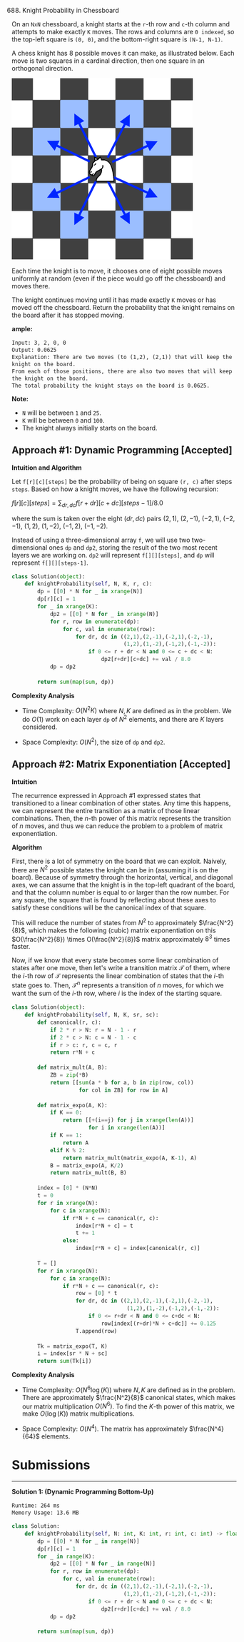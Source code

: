 688. Knight Probability in Chessboard

On an `NxN` chessboard, a knight starts at the `r`-th row and `c`-th column and attempts to make exactly `K` moves. The rows and columns are `0 indexed`, so the top-left square is `(0, 0)`, and the bottom-right square is `(N-1, N-1)`.

A chess knight has 8 possible moves it can make, as illustrated below. Each move is two squares in a cardinal direction, then one square in an orthogonal direction.

![688_knight](img/688_knight.png)

Each time the knight is to move, it chooses one of eight possible moves uniformly at random (even if the piece would go off the chessboard) and moves there.

The knight continues moving until it has made exactly `K` moves or has moved off the chessboard. Return the probability that the knight remains on the board after it has stopped moving.

**ample:**

```
Input: 3, 2, 0, 0
Output: 0.0625
Explanation: There are two moves (to (1,2), (2,1)) that will keep the knight on the board.
From each of those positions, there are also two moves that will keep the knight on the board.
The total probability the knight stays on the board is 0.0625.
```

**Note:**

* `N` will be between `1` and `25`.
* `K` will be between `0` and `100`.
* The knight always initially starts on the board.

## Approach #1: Dynamic Programming [Accepted]
**Intuition and Algorithm**

Let `f[r][c][steps]` be the probability of being on square `(r, c)` after steps `steps`. Based on how a knight moves, we have the following recursion:

$f[r][c][steps] = \sum_{dr, dc} f[r+dr][c+dc][steps-1] / 8.0$

where the sum is taken over the eight $(dr, dc)$ pairs $(2, 1)$, $(2, -1)$, $(-2, 1)$, $(-2, -1)$, $(1, 2)$, $(1, -2)$, $(-1, 2)$, $(-1, -2)$.

Instead of using a three-dimensional array `f`, we will use two two-dimensional ones `dp` and `dp2`, storing the result of the two most recent layers we are working on. `dp2` will represent `f[][][steps]`, and `dp` will represent `f[][][steps-1]`.

```python
class Solution(object):
    def knightProbability(self, N, K, r, c):
        dp = [[0] * N for _ in xrange(N)]
        dp[r][c] = 1
        for _ in xrange(K):
            dp2 = [[0] * N for _ in xrange(N)]
            for r, row in enumerate(dp):
                for c, val in enumerate(row):
                    for dr, dc in ((2,1),(2,-1),(-2,1),(-2,-1),
                                   (1,2),(1,-2),(-1,2),(-1,-2)):
                        if 0 <= r + dr < N and 0 <= c + dc < N:
                            dp2[r+dr][c+dc] += val / 8.0
            dp = dp2

        return sum(map(sum, dp))
```

**Complexity Analysis**

* Time Complexity: $O(N^2 K)$ where $N, K$ are defined as in the problem. We do $O(1)$ work on each layer `dp` of $N^2$ elements, and there are $K$ layers considered.

* Space Complexity: $O(N^2)$, the size of `dp` and `dp2`.

## Approach #2: Matrix Exponentiation [Accepted]
**Intuition**

The recurrence expressed in Approach #1 expressed states that transitioned to a linear combination of other states. Any time this happens, we can represent the entire transition as a matrix of those linear combinations. Then, the $n$-th power of this matrix represents the transition of $n$ moves, and thus we can reduce the problem to a problem of matrix exponentiation.

**Algorithm**

First, there is a lot of symmetry on the board that we can exploit. Naively, there are $N^2$ possible states the knight can be in (assuming it is on the board). Because of symmetry through the horizontal, vertical, and diagonal axes, we can assume that the knight is in the top-left quadrant of the board, and that the column number is equal to or larger than the row number. For any square, the square that is found by reflecting about these axes to satisfy these conditions will be the canonical index of that square.

This will reduce the number of states from $N^2$ to approximately $\frac{N^2}{8}$, which makes the following (cubic) matrix exponentiation on this $O(\frac{N^2}{8}) \times O(\frac{N^2}{8})$ matrix approximately $8^3$ times faster.

Now, if we know that every state becomes some linear combination of states after one move, then let's write a transition matrix $\mathcal{T}$ of them, where the $i$-th row of $\mathcal{T}$ represents the linear combination of states that the $i$-th state goes to. Then, $\mathcal{T}^n$ represents a transition of $n$ moves, for which we want the sum of the $i$-th row, where $i$ is the index of the starting square.

```python
class Solution(object):
    def knightProbability(self, N, K, sr, sc):
        def canonical(r, c):
            if 2 * r > N: r = N - 1 - r
            if 2 * c > N: c = N - 1 - c
            if r > c: r, c = c, r
            return r*N + c

        def matrix_mult(A, B):
            ZB = zip(*B)
            return [[sum(a * b for a, b in zip(row, col))
                     for col in ZB] for row in A]

        def matrix_expo(A, K):
            if K == 0:
                return [[+(i==j) for j in xrange(len(A))]
                        for i in xrange(len(A))]
            if K == 1:
                return A
            elif K % 2:
                return matrix_mult(matrix_expo(A, K-1), A)
            B = matrix_expo(A, K/2)
            return matrix_mult(B, B)

        index = [0] * (N*N)
        t = 0
        for r in xrange(N):
            for c in xrange(N):
                if r*N + c == canonical(r, c):
                    index[r*N + c] = t
                    t += 1
                else:
                    index[r*N + c] = index[canonical(r, c)]

        T = []
        for r in xrange(N):
            for c in xrange(N):
                if r*N + c == canonical(r, c):
                    row = [0] * t
                    for dr, dc in ((2,1),(2,-1),(-2,1),(-2,-1),
                                    (1,2),(1,-2),(-1,2),(-1,-2)):
                        if 0 <= r+dr < N and 0 <= c+dc < N:
                            row[index[(r+dr)*N + c+dc]] += 0.125
                    T.append(row)

        Tk = matrix_expo(T, K)
        i = index[sr * N + sc]
        return sum(Tk[i])
```

**Complexity Analysis**

* Time Complexity: $O(N^6 \log(K))$ where $N, K$ are defined as in the problem. There are approximately $\frac{N^2}{8}$ canonical states, which makes our matrix multiplication $O(N^6)$. To find the $K$-th power of this matrix, we make $O(\log(K))$ matrix multiplications.

* Space Complexity: $O(N^4)$. The matrix has approximately $\frac{N^4}{64}$ elements.

# Submissions
----
**Solution 1: (Dynamic Programming Bottom-Up)**
```
Runtime: 264 ms
Memory Usage: 13.6 MB
```
```python
class Solution:
    def knightProbability(self, N: int, K: int, r: int, c: int) -> float:
        dp = [[0] * N for _ in range(N)]
        dp[r][c] = 1
        for _ in range(K):
            dp2 = [[0] * N for _ in range(N)]
            for r, row in enumerate(dp):
                for c, val in enumerate(row):
                    for dr, dc in ((2,1),(2,-1),(-2,1),(-2,-1),
                                   (1,2),(1,-2),(-1,2),(-1,-2)):
                        if 0 <= r + dr < N and 0 <= c + dc < N:
                            dp2[r+dr][c+dc] += val / 8.0
            dp = dp2

        return sum(map(sum, dp))
```